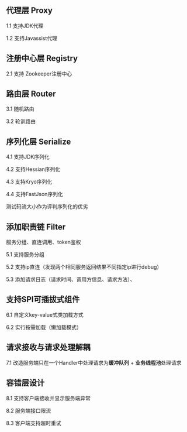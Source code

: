 ## 代理层 Proxy
1.1 支持JDK代理

1.2 支持Javassist代理
## 注册中心层 Registry
2.1 支持 Zookeeper注册中心

## 路由层 Router
3.1 随机路由

3.2 轮训路由 

## 序列化层 Serialize

4.1 支持JDK序列化

4.2 支持Hessian序列化

4.3 支持Kryo序列化
 
4.4 支持FastJson序列化

测试码流大小作为评判序列化的优劣

## 添加职责链 Filter

服务分组、直连调用、token鉴权

5.1 支持服务分组

5.2 支持ip直连（发现两个相同服务返回结果不同指定ip进行debug）

5.3 添加请求日志（请求时间、调用方信息、请求方法）、

## 支持SPI可插拔式组件
6.1 自定义key-value式类加载方式

6.2 实行按需加载（懒加载模式）

## 请求接收与请求处理解耦
7.1 改造服务端只在一个Handler中处理请求为**缓冲队列** + **业务线程池**处理请求

## 容错层设计
8.1 支持客户端接收并显示服务端异常

8.2 服务端接口限流

8.3 客户端支持超时重试